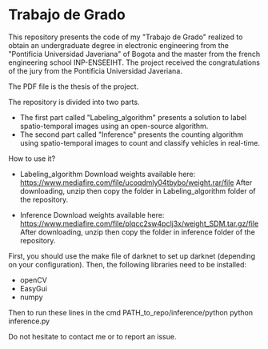 # Trabajo de Grado

This repository presents the code of my "Trabajo de Grado" realized to obtain an undergraduate degree in electronic engineering from the "Pontificia Universidad Javeriana" of Bogota and the master from the french engineering school INP-ENSEEIHT. The project received the congratulations of the jury from the Pontificia Universidad Javeriana.

The PDF file is the thesis of the project.

The repository is divided into two parts.
 - The first part called "Labeling_algorithm" presents a solution to label spatio-temporal images using an open-source algorithm.
 - The second part called "Inference" presents the counting algorithm using spatio-temporal images to count and classify vehicles in real-time.
 
 How to use it?
 
 - Labeling_algorithm
 Download weights available here:
https://www.mediafire.com/file/ucoqdmly04tbybo/weight.rar/file
After downloading, unzip then copy the folder in Labeling_algorithm folder of the repository.

 - Inference
Download weights available here:
https://www.mediafire.com/file/plqcc2sw4pclj3x/weight_SDM.tar.gz/file
After downloading, unzip then copy the folder in inference folder of the repository.

First, you should use the make file of darknet to set up darknet (depending on your configuration).
Then, the following libraries need to be installed:
- openCV
- EasyGui
- numpy

Then to run these lines in the cmd
PATH_to_repo/inference/python python inference.py


Do not hesitate to contact me or to report an issue.
